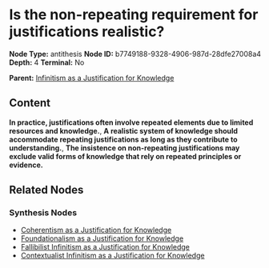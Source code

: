 # Is the non-repeating requirement for justifications realistic?

**Node Type:** antithesis
**Node ID:** b7749188-9328-4906-987d-28dfe27008a4
**Depth:** 4
**Terminal:** No

**Parent:** [Infinitism as a Justification for Knowledge](infinitism-as-a-justification-for-knowledge-synthesis-55db3b60-e4c1-4136-8a51-55cb3eb85d8d.md)

## Content

**In practice, justifications often involve repeated elements due to limited resources and knowledge.**, **A realistic system of knowledge should accommodate repeating justifications as long as they contribute to understanding.**, **The insistence on non-repeating justifications may exclude valid forms of knowledge that rely on repeated principles or evidence.**

## Related Nodes

### Synthesis Nodes

- [Coherentism as a Justification for Knowledge](coherentism-as-a-justification-for-knowledge-synthesis-09041486-5efe-431f-b34c-7ada846973b2.md)
- [Foundationalism as a Justification for Knowledge](foundationalism-as-a-justification-for-knowledge-synthesis-07c6fb22-f37a-49fc-900d-6ef9278fa3df.md)
- [Fallibilist Infinitism as a Justification for Knowledge](fallibilist-infinitism-as-a-justification-for-knowledge-synthesis-56e43f03-d117-417b-9b6c-5b64a5d2dcbc.md)
- [Contextualist Infinitism as a Justification for Knowledge](contextualist-infinitism-as-a-justification-for-knowledge-synthesis-3d6c1368-ad84-4602-a786-02ecb0e1f1c3.md)

